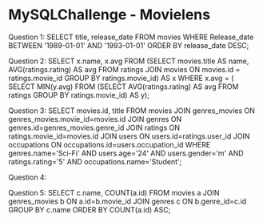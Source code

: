 # MySQLChallenge - Movielens

Question 1:
SELECT title, release_date FROM movies WHERE Release_date BETWEEN '1989-01-01' AND '1993-01-01' ORDER BY release_date DESC;

Question 2:
SELECT x.name, x.avg FROM
(SELECT movies.title AS name, AVG(ratings.rating) AS avg FROM ratings
JOIN movies ON movies.id = ratings.movie_id
GROUP BY ratings.movie_id) AS x
WHERE x.avg = (
SELECT MIN(y.avg) FROM (SELECT AVG(ratings.rating) AS avg FROM ratings
GROUP BY ratings.movie_id) AS y);

Question 3:
SELECT movies.id, title
FROM movies
JOIN genres_movies ON genres_movies.movie_id=movies.id
JOIN genres ON genres.id=genres_movies.genre_id
JOIN ratings ON ratings.movie_id=movies.id
JOIN users ON users.id=ratings.user_id
JOIN occupations ON occupations.id=users.occupation_id
WHERE genres.name='Sci-Fi'
AND users.age='24'
AND users.gender='m'
AND ratings.rating='5'
AND occupations.name='Student';

Question 4:

Question 5:
SELECT c.name, COUNT(a.id)
FROM movies a
JOIN genres_movies b ON a.id=b.movie_id
JOIN genres c ON b.genre_id=c.id
GROUP BY c.name
ORDER BY COUNT(a.id) ASC;
